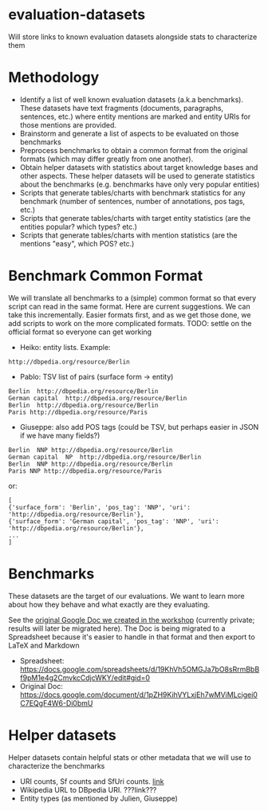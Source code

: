 # evaluation-datasets

Will store links to known evaluation datasets alongside stats to characterize them


# Methodology

* Identify a list of well known evaluation datasets (a.k.a benchmarks). These datasets have text fragments (documents, paragraphs, sentences, etc.) where entity mentions are marked and entity URIs for those mentions are provided.
* Brainstorm and generate a list of aspects to be evaluated on those benchmarks
* Preprocess benchmarks to obtain a common format from the original formats (which may differ greatly from one another).
* Obtain helper datasets with statistics about target knowledge bases and other aspects. These helper datasets will be used to generate statistics about the benchmarks (e.g. benchmarks have only very popular entities)
* Scripts that generate tables/charts with benchmark statistics for any benchmark (number of sentences, number of annotations, pos tags, etc.)
* Scripts that generate tables/charts with target entity statistics (are the entities popular? which types? etc.)
* Scripts that generate tables/charts with mention statistics (are the mentions "easy", which POS? etc.)

# Benchmark Common Format

We will translate all benchmarks to a (simple) common format so that every script can read in the same format. Here are current suggestions. We can take this incrementally. Easier formats first, and as we get those done, we add scripts to work on the more complicated formats. TODO: settle on the official format so everyone can get working

* Heiko: entity lists. Example:
```
http://dbpedia.org/resource/Berlin
```
* Pablo: TSV list of pairs (surface form -> entity)
```
Berlin  http://dbpedia.org/resource/Berlin
German capital  http://dbpedia.org/resource/Berlin
Berlin  http://dbpedia.org/resource/Berlin
Paris http://dbpedia.org/resource/Paris
```
* Giuseppe: also add POS tags (could be TSV, but perhaps easier in JSON if we have many fields?)
```
Berlin  NNP http://dbpedia.org/resource/Berlin
German capital  NP  http://dbpedia.org/resource/Berlin
Berlin  NNP http://dbpedia.org/resource/Berlin
Paris NNP http://dbpedia.org/resource/Paris
```
or:
```
[
{'surface_form': 'Berlin', 'pos_tag': 'NNP', 'uri': 'http://dbpedia.org/resource/Berlin'},
{'surface_form': 'German capital', 'pos_tag': 'NNP', 'uri': 'http://dbpedia.org/resource/Berlin'},
...
]
```


# Benchmarks

These datasets are the target of our evaluations. We want to learn more about how they behave and what exactly are they evaluating.

See the [original Google Doc we created in the workshop](https://docs.google.com/document/d/1pZH9KihVYLxjEh7wMViMLcigei0C7EQgF4W6-Di0bmU/edit) (currently private; results will later be migrated here). The Doc is being migrated to a Spreadsheet because it's easier to handle in that format and then export to LaTeX and Markdown

* Spreadsheet: https://docs.google.com/spreadsheets/d/19KhVh5OMGJa7bO8sRrmBbBf9pM1e4g2CmvkcCdjcWKY/edit#gid=0
* Original Doc: https://docs.google.com/document/d/1pZH9KihVYLxjEh7wMViMLcigei0C7EQgF4W6-Di0bmU

# Helper datasets

Helper datasets contain helpful stats or other metadata that we will use to characterize the benchmarks

* URI counts, Sf counts and SfUri counts. [link](https://github.com/dbpedia-spotlight/dbpedia-spotlight/wiki/Raw-data)
* Wikipedia URL to DBpedia URI. ???link???
* Entity types (as mentioned by Julien, Giuseppe)

